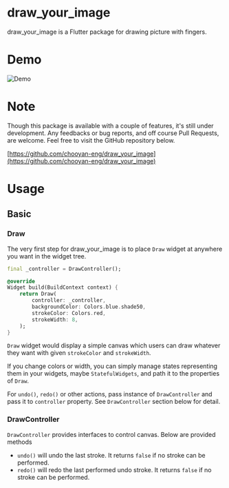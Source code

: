 # draw_your_image

draw_your_image is a Flutter package for drawing picture with fingers.

# Demo

![Demo](https://github.com/chooyan-eng/draw_your_image/raw/main/assets/draw_sample.gif)

# Note

Though this package is available with a couple of features, it's still under development. Any feedbacks or bug reports, and off course Pull Requests, are welcome. Feel free to visit the GitHub repository below.

[https://github.com/chooyan-eng/draw_your_image](https://github.com/chooyan-eng/draw_your_image)

# Usage

## Basic

### Draw

The very first step for draw_your_image is to place `Draw` widget at anywhere you want in the widget tree.

```dart
final _controller = DrawController();

@override
Widget build(BuildContext context) {
    return Draw(
        controller: _controller,
        backgroundColor: Colors.blue.shade50,
        strokeColor: Colors.red,
        strokeWidth: 8,
    );
}
```

`Draw` widget would display a simple canvas which users can draw whatever they want with given `strokeColor` and `strokeWidth`.

If you change colors or width, you can simply manage states representing them in your widgets, maybe `StatefulWidgets`, and path it to the properties of `Draw`.

For `undo()`, `redo()` or other actions, pass instance of `DrawController` and pass it to `controller` property. See `DrawController` section below for detail.

### DrawController

`DrawController` provides interfaces to control canvas. Below are provided methods

- `undo()` will undo the last stroke. It returns `false` if no stroke can be performed.
- `redo()` will redo the last performed undo stroke. It returns `false` if no stroke can be performed.